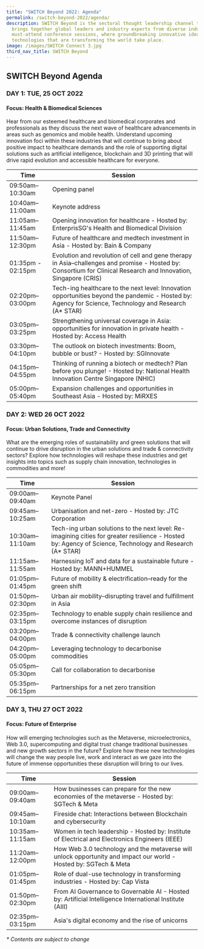 ```yaml
---
title: "SWITCH Beyond 2022: Agenda"
permalink: /switch-beyond-2022/agenda/
description: SWITCH Beyond is the sectoral thought leadership channel that
  brings together global leaders and industry experts from diverse industries to
  must-attend conference sessions, where groundbreaking innovative ideas and
  technologies that are transforming the world take place.
image: /images/SWITCH Connect 3.jpg
third_nav_title: SWITCH Beyond
---
```

## SWITCH Beyond Agenda

### **DAY 1: TUE, 25 OCT 2022**
#### **Focus: Health & Biomedical Sciences**
Hear from our esteemed healthcare and biomedical corporates and professionals as they discuss the next wave of healthcare advancements in areas such as genomics and mobile health. Understand upcoming innovation foci within these industries that will continue to bring about positive impact to healthcare demands and the role of supporting digital solutions such as artificial intelligence, blockchain and 3D printing that will drive rapid evolution and accessible healthcare for everyone.

| Time | Session | 
| -------- | -------- |
| 09:50am–10:30am  | Opening panel |
| 10:40am–11:00am  | Keynote address |
| 11:05am–11:45am | Opening innovation for healthcare - Hosted by: EnterprisSG's Health and Biomedical Division  |
| 11:50am–12:30pm | Future of healthcare and medtech investment in Asia - Hosted by: Bain & Company  |
| 01:35pm - 02:15pm | Evolution and revolution of cell and gene therapy in Asia–challenges and promise - Hosted by: Consortium for Clinical Research and Innovation, Singapore (CRIS) |
| 02:20pm–03:00pm | Tech-ing healthcare to the next level: Innovation opportunities beyond the pandemic - Hosted by: Agency for Science, Technology and Research (A* STAR)  | 
| 03:05pm–03:25pm  | Strengthening universal coverage in Asia: opportunities for innovation in private health - Hosted by: Access Health |
| 03:30pm–04:10pm  | The outlook on biotech investments: Boom, bubble or bust? - Hosted by: SGInnovate |
| 04:15pm–04:55pm  | Thinking of running a biotech or medtech? Plan before you plunge! - Hosted by: National Health Innovation Centre Singapore (NHIC) |
| 05:00pm–05:40pm  | Expansion challenges and opportunities in Southeast Asia - Hosted by: MiRXES |

### **DAY 2: WED 26 OCT 2022**
#### **Focus: Urban Solutions, Trade and Connectivity**
What are the emerging roles of sustainability and green solutions that will continue to drive disruption in the urban solutions and trade & connectivity sectors? Explore how technologies will reshape these industries and get insights into topics such as supply chain innovation, technologies in commodities and more!

| Time | Session | 
| -------- | -------- |
| 09:00am–09:40am  | Keynote Panel |
| 09:45am–10:25am  | Urbanisation and net-zero - Hosted by: JTC Corporation |
| 10:30am–11:10am  | Tech-ing urban solutions to the next level: Re-imagining cities for greater resilience - Hosted by: Agency of Science, Technology and Research (A* STAR) |
| 11:15am–11:55am | Harnessing IoT and data for a sustainable future - Hosted by: MANN+HUMMEL |
| 01:05pm–01:45pm | Future of mobility & electrification–ready for the green shift |
| 01:50pm–02:30pm | Urban air mobility–disrupting travel and fulfillment in Asia |
| 02:35pm–03:15pm | Technology to enable supply chain resilience and overcome instances of disruption | 
| 03:20pm–04:00pm  | Trade & connectivity challenge launch |
| 04:20pm–05:00pm  | Leveraging technology to decarbonise commodities |
| 05:05pm–05:30pm  | Call for collaboration to decarbonise |
| 05:35pm–06:15pm  | Partnerships for a net zero transition |

### **DAY 3, THU 27 OCT 2022**
#### **Focus: Future of Enterprise**
How will emerging technologies such as the Metaverse, microelectronics, Web 3.0, supercomputing and digital trust change traditional businesses and new growth sectors in the future? Explore how these new technologies will change the way people live, work and interact as we gaze into the future of immense opportunities these disruption will bring to our lives.

| Time | Session | 
| -------- | -------- |
| 09:00am–09:40am  | How businesses can prepare for the new economies of the metaverse - Hosted by: SGTech & Meta |
| 09:45am–10:10am  | Fireside chat: Interactions between Blockchain and cybersecurity |
| 10:35am–11:15am | Women in tech leadership - Hosted by: Institute of Electrical and Electronics Engineers (IEEE) |
| 11:20am–12:00pm | How Web 3.0 technology and the metaverse will unlock opportunity and impact our world - Hosted by: SGTech & Meta  |
| 01:05pm–01:45pm | Role of dual-use technology in transforming industries - Hosted by: Cap Vista |
| 01:50pm–02:30pm | From AI Governance to Governable AI - Hosted by: Artificial Intelligence International Institute (AIII) |
| 02:35pm–03:15pm | Asia's digital economy and the rise of unicorns | 

_* Contents are subject to change_